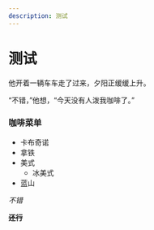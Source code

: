 ```yaml
---
description: 测试
---
```


# 测试

他开着一辆车车走了过来，夕阳正缓缓上升。

“不错，”他想，“今天没有人泼我咖啡了。”

### 咖啡菜单

* 卡布奇诺
* 拿铁
* 美式
  * 冰美式
* 蓝山

_不错_

~~**还行**~~




